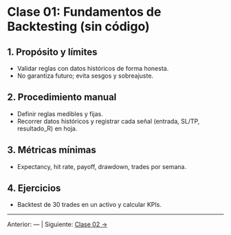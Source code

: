 # Clase 01: Fundamentos de Backtesting (sin código)

## 1. Propósito y límites
- Validar reglas con datos históricos de forma honesta.
- No garantiza futuro; evita sesgos y sobreajuste.

## 2. Procedimiento manual
- Definir reglas medibles y fijas.
- Recorrer datos históricos y registrar cada señal (entrada, SL/TP, resultado_R) en hoja.

## 3. Métricas mínimas
- Expectancy, hit rate, payoff, drawdown, trades por semana.

## 4. Ejercicios
- Backtest de 30 trades en un activo y calcular KPIs.

---
Anterior: — | Siguiente: [Clase 02 →](Clase_02_Metricas_y_Analisis_de_Resultados.md)
